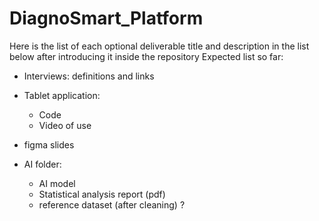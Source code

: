 # DiagnoSmart_Platform

Here is the list of each optional deliverable title and description in the list below after introducing it inside the repository
Expected list so far:
- Interviews: definitions and links

- Tablet application:
  - Code 
  - Video of use
- figma slides
- AI folder:
  - AI model
  - Statistical analysis report (pdf)
  - reference dataset (after cleaning) ?
